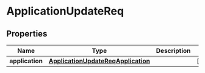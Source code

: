 # ApplicationUpdateReq

## Properties
Name | Type | Description | Notes
------------ | ------------- | ------------- | -------------
**application** | [**ApplicationUpdateReqApplication**](ApplicationUpdateReqApplication.md) |  |  [optional]
